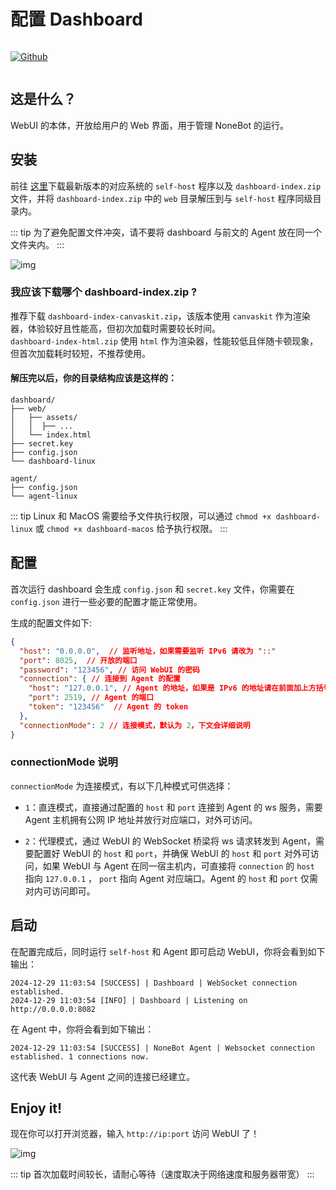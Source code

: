 # 配置 Dashboard

<p style="display: inline-flex">
  <a href="https://github.com/NonebotGUI/nonebot-flutter-webui-dashboard">
    <img src="https://img.shields.io/badge/Github-black?logo=Github" style="margin-right: 5px" alt="Github" />
  </a>
</p>

## 这是什么？
WebUI 的本体，开放给用户的 Web 界面，用于管理 NoneBot 的运行。

## 安装
前往 [这里](https://github.com/NonebotGUI/nonebot-flutter-webui-dashboard/releases)下载最新版本的对应系统的 `self-host` 程序以及 `dashboard-index.zip` 文件，并将 `dashboard-index.zip` 中的 `web` 目录解压到与 `self-host` 程序同级目录内。<br>

::: tip
为了避免配置文件冲突，请不要将 dashboard 与前文的 Agent 放在同一个文件夹内。
:::

![img](/guide/dashboard_release.webp)


### 我应该下载哪个 dashboard-index.zip ?
推荐下载 `dashboard-index-canvaskit.zip`，该版本使用 `canvaskit` 作为渲染器，体验较好且性能高，但初次加载时需要较长时间。<br>
`dashboard-index-html.zip` 使用 `html` 作为渲染器，性能较低且伴随卡顿现象，但首次加载耗时较短，不推荐使用。

#### 解压完以后，你的目录结构应该是这样的：


```
dashboard/
├── web/
│   ├── assets/
│   │  ├── ...
│   └── index.html
├── secret.key
├── config.json
└── dashboard-linux

agent/
├── config.json
└── agent-linux
```



::: tip
Linux 和 MacOS 需要给予文件执行权限，可以通过 `chmod +x dashboard-linux` 或 `chmod +x dashboard-macos` 给予执行权限。
:::


## 配置
首次运行 dashboard 会生成 `config.json` 和 `secret.key` 文件，你需要在 `config.json` 进行一些必要的配置才能正常使用。<br>

生成的配置文件如下:

```json
{
  "host": "0.0.0.0",  // 监听地址，如果需要监听 IPv6 请改为 "::"
  "port": 8025,  // 开放的端口
  "password": "123456", // 访问 WebUI 的密码
  "connection": { // 连接到 Agent 的配置
    "host": "127.0.0.1", // Agent 的地址，如果是 IPv6 的地址请在前面加上方括号，如 "[::1]"
    "port": 2519, // Agent 的端口
    "token": "123456"  // Agent 的 token
  },
  "connectionMode": 2 // 连接模式，默认为 2，下文会详细说明
}
```
### connectionMode 说明
`connectionMode` 为连接模式，有以下几种模式可供选择：

- `1`：直连模式，直接通过配置的 `host` 和 `port` 连接到 Agent 的 ws 服务，需要 Agent 主机拥有公网 IP 地址并放行对应端口，对外可访问。

- `2`：代理模式，通过 WebUI 的 WebSocket 桥梁将 ws 请求转发到 Agent，需要配置好 WebUI 的 `host` 和 `port`，并确保 WebUI 的 `host` 和 `port` 对外可访问，如果 WebUI 与 Agent 在同一宿主机内，可直接将 `connection` 的 `host` 指向 `127.0.0.1` ， `port` 指向 Agent 对应端口。Agent 的 `host` 和 `port` 仅需对内可访问即可。

## 启动
在配置完成后，同时运行 `self-host` 和 Agent 即可启动 WebUI，你将会看到如下输出：

```shell
2024-12-29 11:03:54 [SUCCESS] | Dashboard | WebSocket connection established.
2024-12-29 11:03:54 [INFO] | Dashboard | Listening on http://0.0.0.0:8082
```

在 Agent 中，你将会看到如下输出：

```shell
2024-12-29 11:03:54 [SUCCESS] | NoneBot Agent | Websocket connection established. 1 connections now.
```

这代表 WebUI 与 Agent 之间的连接已经建立。

## Enjoy it!
现在你可以打开浏览器，输入 `http://ip:port` 访问 WebUI 了！

![img](/guide/webui_login.webp)

::: tip
首次加载时间较长，请耐心等待（速度取决于网络速度和服务器带宽）
:::